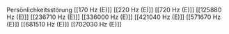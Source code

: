 Persönlichkeitsstörung
[[170 Hz (E)]]
[[220 Hz (E)]]
[[720 Hz (E)]]
[[125880 Hz (E)]]
[[236710 Hz (E)]]
[[336000 Hz (E)]]
[[421040 Hz (E)]]
[[571670 Hz (E)]]
[[681510 Hz (E)]]
[[702030 Hz (E)]]